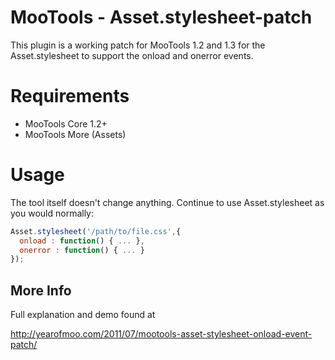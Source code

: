 # MooTools - Asset.stylesheet-patch

This plugin is a working patch for MooTools 1.2 and 1.3 for the Asset.stylesheet to support the onload and onerror events.

# Requirements

- MooTools Core 1.2+
- MooTools More (Assets)

# Usage

The tool itself doesn't change anything. Continue to use Asset.stylesheet as you would normally:
```javascript
Asset.stylesheet('/path/to/file.css',{
  onload : function() { ... },
  onerror : function() { ... }
});
```

## More Info

Full explanation and demo found at

http://yearofmoo.com/2011/07/mootools-asset-stylesheet-onload-event-patch/
